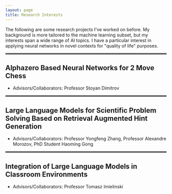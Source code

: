 ```yaml
---
layout: page
title: Research Interests
---
```

The following are some research projects I've worked on before. My background is more tailored to the machine learning subset, but my interests span a wide range of AI topics. I have a particular interest in applying neural networks in novel contexts for "quality of life" purposes.

<hr style="border:2px solid gray">

## Alphazero Based Neural Networks for 2 Move Chess
- Advisors/Collaborators: Professor Stoyan Dimitrov

<hr style="border:2px solid gray">

## Large Language Models for Scientific Problem Solving Based on Retrieval Augmented Hint Generation
- Advisors/Collaborators: Professor Yongfeng Zhang, Professor Alexandre Morozov, PhD Student Haoming Gong

<hr style="border:2px solid gray">

## Integration of Large Language Models in Classroom Environments 
- Advisors/Collaborators: Professor Tomasz Imielinski
